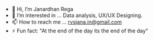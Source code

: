 - 👋 Hi, I’m Janardhan Rega
- 👀 I’m interested in ... Data analysis, UX/UX Designing.
- 📫 How to reach me ... rvsjana.in@gmail.com
- ⚡ Fun fact: "At the end of the day its the end of the day"

<!---
regajana/regajana is a ✨ special ✨ repository because its `README.md` (this file) appears on your GitHub profile.
You can click the Preview link to take a look at your changes.
--->
